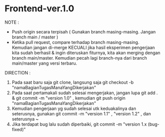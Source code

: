 # Frontend-ver.1.0

NOTE :
- Push origin secara terpisah ( Gunakan branch masing-masing. Jangan branch main / master )
- Ketika pull request, compare terhadap branch masing-masing. Kemudian jangan di-merge KECUALI jika hasil eksperimen pengerjaan kita sudah berhasil & ingin diteruskan fiturnya, kita akan merging dengan branch main/master. Kemudian pecah lagi branch-nya dari branch main/master yang versi terbaru.

DIRECTION :
1. Pada saat baru saja git clone, langsung saja git checkout -b "namaBagianTugasManaYangDikerjakan"
2. Pada saat pertamakali sudah selesai mengerjakan, jangan lupa git add . & git commit -m "version 1.0" , kemudian git push origin "namaBagianTugasManaYangDikerjakan"
3. Kemudian pengerjaan yg sudah selesai utk keduakalinya dan seterusnya, gunakan git commit -m "version 1.1" , "version 1.2" , dan seterusnya ~
4. Jika terdapat bug lalu sudah diperbaiki, git commit -m "version 1.x (bug-fixed)"
